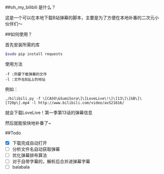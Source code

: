 ##oh_my_bilibili 是什么？

这是一个可以在本地下载B站弹幕的脚本，主要是为了方便在本地补番的二次元小伙伴们～

##如何使用？

首先安装所需的库
``` bash
$sudo pip install requests
```
使用方法
```
-f :所要下载弹幕的文件
-l :文件在B站上的地址
```
例如：
```
./bilibili.py -f \[CASO\&SumiSora\]\[LoveLive\!\]\[13\]\[GB\]\[720p\].mp4 -l http://www.bilibili.com/video/av521616/
```
就会下载LoveLive！第一季第13话的弹幕信息

然后就能愉快地补番了~

##Todo
- [x] 下载完成自动打开 
- [ ] 分析文件名自动获取弹幕
- [ ] 优化弹幕排布算法
- [ ] 对于自带字幕的，解析后合并进弹幕字幕
- [ ] balabala 
